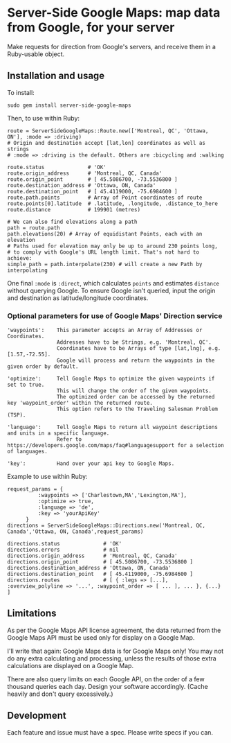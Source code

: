 # Server-Side Google Maps: map data from Google, for your server

Make requests for direction from Google's servers, and receive them in a
Ruby-usable object.

## Installation and usage

To install:

    sudo gem install server-side-google-maps

Then, to use within Ruby:

    route = ServerSideGoogleMaps::Route.new(['Montreal, QC', 'Ottawa, ON'], :mode => :driving)
    # Origin and destination accept [lat,lon] coordinates as well as strings
    # :mode => :driving is the default. Others are :bicycling and :walking

    route.status              # 'OK'
    route.origin_address      # 'Montreal, QC, Canada'
    route.origin_point        # [ 45.5086700, -73.5536800 ]
    route.destination_address # 'Ottawa, ON, Canada'
    route.destination_point   # [ 45.4119000, -75.6984600 ]
    route.path.points         # Array of Point coordinates of route
    route.points[0].latitude  # .latitude, .longitude, .distance_to_here
    route.distance            # 199901 (metres)

    # We can also find elevations along a path
    path = route.path
    path.elevations(20) # Array of equidistant Points, each with an elevation
    # Paths used for elevation may only be up to around 230 points long,
    # to comply with Google's URL length limit. That's not hard to achieve:
    simple_path = path.interpolate(230) # will create a new Path by interpolating

One final `:mode` is `:direct`, which calculates `points` and estimates
`distance` without querying Google. To ensure Google isn't queried, input
the origin and destination as latitude/longitude coordinates.

### Optional parameters for use of Google Maps' Direction service

    'waypoints':    This parameter accepts an Array of Addresses or Coordinates.
                    Addresses have to be Strings, e.g. 'Montreal, QC'.
                    Coordinates have to be Arrays of type [lat,lng], e.g. [1.57,-72.55].
                    Google will process and return the waypoints in the given order by default.

    'optimize':     Tell Google Maps to optimize the given waypoints if set to true.
                    This will change the order of the given waypoints.
                    The optimized order can be accessed by the returned key 'waypoint_order' within the returned route.
                    This option refers to the Traveling Salesman Problem (TSP).

    'language':     Tell Google Maps to return all waypoint descriptions and units in a specific language.
                    Refer to https://developers.google.com/maps/faq#languagesupport for a selection of languages.

    'key':          Hand over your api key to Google Maps.

Example to use within Ruby:

    request_params = {
              :waypoints => ['Charlestown,MA','Lexington,MA'],
              :optimize => true,
              :language => 'de',
              :key => 'yourApiKey'
          }
    directions = ServerSideGoogleMaps::Directions.new('Montreal, QC, Canada','Ottawa, ON, Canada',request_params)

    directions.status              # 'OK'
    directions.errors              # nil
    directions.origin_address      # 'Montreal, QC, Canada'
    directions.origin_point        # [ 45.5086700, -73.5536800 ]
    directions.destination_address # 'Ottawa, ON, Canada'
    directions.destination_point   # [ 45.4119000, -75.6984600 ]
    directions.routes              # [ { :legs => [...], :overview_polyline => '...', :waypoint_order => [ ... ], ... }, {...} ]


## Limitations

As per the Google Maps API license agreement, the data returned from the
Google Maps API must be used only for display on a Google Map.

I'll write that again: Google Maps data is for Google Maps only! You may not
do any extra calculating and processing, unless the results of those extra
calculations are displayed on a Google Map.

There are also query limits on each Google API, on the order of a few thousand
queries each day. Design your software accordingly. (Cache heavily and don't
query excessively.)

## Development

Each feature and issue must have a spec. Please write specs if you can.
